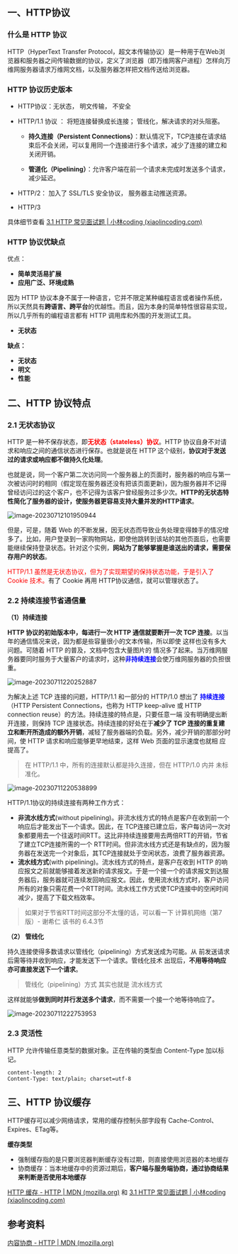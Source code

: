 ## 一、HTTP协议

### 什么是 HTTP 协议

HTTP（HyperText Transfer Protocol，超文本传输协议）是一种用于在Web浏览器和服务器之间传输数据的协议，定义了浏览器（即万维网客户进程）怎样向万维网服务器请求万维网文档，以及服务器怎样把文档传送给浏览器。



### HTTP 协议历史版本

- HTTP协议：无状态， 明文传输， 不安全

- HTTP/1.1 协议 ： 将短连接替换成长连接； 管线化，解决请求的对头阻塞。

  - **持久连接（Persistent Connections）**：默认情况下，TCP连接在请求结束后不会关闭，可以复用同一个连接进行多个请求，减少了连接的建立和关闭开销。

  - **管道化（Pipelining）**：允许客户端在前一个请求未完成时发送多个请求，减少延迟。

- HTTP/2： 加入了 SSL/TLS 安全协议， 服务器主动推送资源。

- HTTP/3



具体细节查看 [3.1 HTTP 常见面试题 | 小林coding (xiaolincoding.com)](https://xiaolincoding.com/network/2_http/http_interview.html#http-2-做了什么优化)



### HTTP 协议优缺点

优点：

- **简单灵活易扩展**
- **应用广泛、环境成熟**

因为 HTTP 协议本身不属于一种语言，它并不限定某种编程语言或者操作系统，所以天然具有**跨语言、跨平台**的优越性。而且，因为本身的简单特性很容易实现，所以几乎所有的编程语言都有 HTTP 调用库和外围的开发测试工具。

- **无状态**



**缺点：**

- **无状态**
- **明文**
- **性能**



## 二、HTTP 协议特点

### 2.1 无状态协议

HTTP 是一种不保存状态，即<font color="red">**无状态（stateless）协议**</font>。HTTP 协议自身不对请求和响应之间的通信状态进行保存。也就是说在 HTTP 这个级别，**协议对于发送过的请求或响应都不做持久化处理**。

也就是说，同一个客户第二次访问同一个服务器上的页面时，服务器的响应与第一次被访问时的相同（假定现在服务器还没有把该页面更新)，因为服务器并不记得曾经访问过的这个客户，也不记得为该客户曾经服务过多少次。**HTTP的无状态特性简化了服务器的设计，使服务器更容易支持大量并发的HTTP请求**。

![image-20230712101950944](images/image-20230712101950944.png)

但是，可是，随着 Web 的不断发展，因无状态而导致业务处理变得棘手的情况增多了。比如，用户登录到一家购物网站，即使他跳转到该站的其他页面后，也需要能继续保持登录状态。针对这个实例，**网站为了能够掌握是谁送出的请求，需要保存用户的状态**。

<font color="red">HTTP/1.1 虽然是无状态协议，但为了实现期望的保持状态功能，于是引入了 Cookie 技术。</font>有了 Cookie 再用 HTTP协议通信，就可以管理状态了。



### 2.2 持续连接节省通信量

**（1）持续连接**

**HTTP 协议的初始版本中，每进行一次 HTTP 通信就要断开一次 TCP 连接**。以当年的通信情况来说，因为都是些容量很小的文本传输，所以即使 这样也没有多大问题。可随着 HTTP 的普及，文档中包含大量图片的 情况多了起来。当万维网服务器要同时服务于大量客户的请求时，这种<font color="blue">**非持续连接**</font>会使万维网服务器的负担很重。

![image-20230711220252887](images/image-20230711220252887.png)

为解决上述 TCP 连接的问题，HTTP/1.1 和一部分的 HTTP/1.0 想出了 <font color="blue">**持续连接**</font>（HTTP Persistent Connections，也称为 HTTP keep-alive 或 HTTP connection reuse）的方法。持续连接的特点是，只要任意一端 没有明确提出断开连接，则保持 TCP 连接状态。持续连接的好处在于**减少了 TCP 连接的重复建立和断开所造成的额外开销**，减轻了服务器端的负载。另外，减少开销的那部分时间，使 HTTP 请求和响应能够更早地结束，这样 Web 页面的显示速度也就相 应提高了。

> 在 HTTP/1.1 中，所有的连接默认都是持久连接，但在 HTTP/1.0 内并 未标准化。

![image-20230711220538899](images/image-20230711220538899.png)



HTTP/1.1协议的持续连接有两种工作方式：

- **非流水线方式**(without pipelining)。非流水线方式的特点是客户在收到前一个响应后才能发出下一个请求。因此，在 TCP连接已建立后，客户每访问一次对象都要用去一个往返时间RTT。这比非持续连接要用去两倍RTT的开销，节省了建立TCP连接所需的一个 RTT时间。但非流水线方式还是有缺点的，因为服务器在发送完一个对象后，其TCP连接就处于空闲状态，浪费了服务器资源。
- **流水线方式**(with pipelining)。流水线方式的特点，是客户在收到 HTTP 的响应报文之前就能够接着发送新的请求报文。于是一个接一个的请求报文到达服务器后，服务器就可连续发回响应报文。因此，使用流水线方式时，客户访问所有的对象只需花费一个RTT时间。流水线工作方式使TCP连接中的空闲时间减少，提高了下载文档效率。

> 如果对于节省RTT时间这部分不太懂的话，可以看一下 计算机网络（第7版）- 谢希仁 该书的 6.4.3节



**（2） 管线化**

持久连接使得多数请求以管线化（pipelining）方式发送成为可能。从 前发送请求后需等待并收到响应，才能发送下一个请求。管线化技术 出现后，**不用等待响应亦可直接发送下一个请求**。

> 管线化（pipelining）方式 其实也就是  流水线方式

这样就能够**做到同时并行发送多个请求**，而不需要一个接一个地等待响应了。

![image-20230711222753953](images/image-20230711222753953.png)

### 2.3 灵活性

HTTP 允许传输任意类型的数据对象。正在传输的类型由 Content-Type 加以标记。

```
content-length: 2
Content-Type: text/plain; charset=utf-8
```





## 三、HTTP 协议缓存

HTTP缓存可以减少网络请求，常用的缓存控制头部字段有 Cache-Control、Expires、ETag等。



**缓存类型**

- 强制缓存指的是只要浏览器判断缓存没有过期，则直接使用浏览器的本地缓存
- 协商缓存：当本地缓存中的资源过期后，**客户端与服务端协商，通过协商结果来判断是否使用本地缓存**



[HTTP 缓存 - HTTP | MDN (mozilla.org)](https://developer.mozilla.org/zh-CN/docs/Web/HTTP/Caching) 和 [3.1 HTTP 常见面试题 | 小林coding (xiaolincoding.com)](https://xiaolincoding.com/network/2_http/http_interview.html#http-缓存技术)









## 参考资料

[内容协商 - HTTP | MDN (mozilla.org)](https://developer.mozilla.org/zh-CN/docs/Web/HTTP/Content_negotiation)